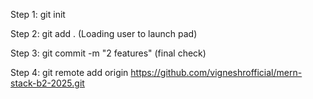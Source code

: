 Step 1:
git init

Step 2:
git add . (Loading user to launch pad)

Step 3: 
git commit -m "2 features" (final check)

Step 4: 
git remote add origin https://github.com/vigneshrofficial/mern-stack-b2-2025.git